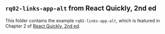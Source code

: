 ## `rq02-links-app-alt` from React Quickly, 2nd ed

This folder contains the example `rq02-links-app-alt`, which is featured in Chapter 2 of [React Quickly, 2nd ed](https://reactquickly.dev).
